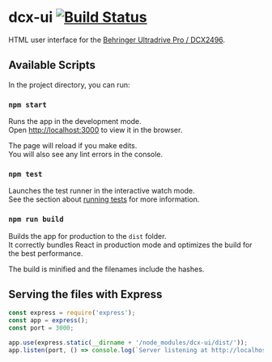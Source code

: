 
dcx-ui [![Build Status](https://travis-ci.org/lasselukkari/dcx-uisvg?branch=master)](https://travis-ci.org/lasselukkari/dcx-ui)
========
HTML user interface for the [Behringer Ultradrive Pro / DCX2496](https://www.behringer.com/p/P0B6H).

## Available Scripts

In the project directory, you can run:

### `npm start`

Runs the app in the development mode.<br>
Open [http://localhost:3000](http://localhost:3000) to view it in the browser.

The page will reload if you make edits.<br>
You will also see any lint errors in the console.

### `npm test`

Launches the test runner in the interactive watch mode.<br>
See the section about [running tests](https://facebook.github.io/create-react-app/docs/running-tests) for more information.

### `npm run build`

Builds the app for production to the `dist` folder.<br>
It correctly bundles React in production mode and optimizes the build for the best performance.

The build is minified and the filenames include the hashes.

## Serving the files with Express
```javascript
const express = require('express');
const app = express();
const port = 3000;

app.use(express.static(__dirname + '/node_modules/dcx-ui/dist/'));
app.listen(port, () => console.log(`Server listening at http://localhost:${port}`));
```
